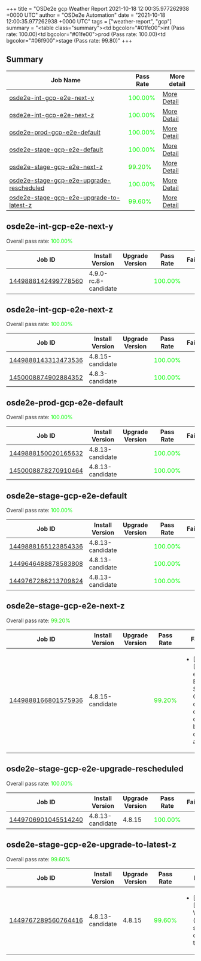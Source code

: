 +++
title = "OSDe2e gcp Weather Report 2021-10-18 12:00:35.977262938 +0000 UTC"
author = "OSDe2e Automation"
date = "2021-10-18 12:00:35.977262938 +0000 UTC"
tags = ["weather-report", "gcp"]
summary = "<table class=\"summary\"><tr><td bgcolor=\"#01fe00\"></td><td>int (Pass rate: 100.00)</td></tr><tr><td bgcolor=\"#01fe00\"></td><td>prod (Pass rate: 100.00)</td></tr><tr><td bgcolor=\"#06f900\"></td><td>stage (Pass rate: 99.80)</td></tr></table>"
+++
## Summary

| Job Name | Pass Rate | More detail |
|----------|-----------|-------------|
|[osde2e-int-gcp-e2e-next-y](https://prow.ci.openshift.org/?job=osde2e-int-gcp-e2e-next-y)| <span style="color:#01fe00;">100.00%</span>|[More Detail](#osde2e-int-gcp-e2e-next-y)|
|[osde2e-int-gcp-e2e-next-z](https://prow.ci.openshift.org/?job=osde2e-int-gcp-e2e-next-z)| <span style="color:#01fe00;">100.00%</span>|[More Detail](#osde2e-int-gcp-e2e-next-z)|
|[osde2e-prod-gcp-e2e-default](https://prow.ci.openshift.org/?job=osde2e-prod-gcp-e2e-default)| <span style="color:#01fe00;">100.00%</span>|[More Detail](#osde2e-prod-gcp-e2e-default)|
|[osde2e-stage-gcp-e2e-default](https://prow.ci.openshift.org/?job=osde2e-stage-gcp-e2e-default)| <span style="color:#01fe00;">100.00%</span>|[More Detail](#osde2e-stage-gcp-e2e-default)|
|[osde2e-stage-gcp-e2e-next-z](https://prow.ci.openshift.org/?job=osde2e-stage-gcp-e2e-next-z)| <span style="color:#15ea00;">99.20%</span>|[More Detail](#osde2e-stage-gcp-e2e-next-z)|
|[osde2e-stage-gcp-e2e-upgrade-rescheduled](https://prow.ci.openshift.org/?job=osde2e-stage-gcp-e2e-upgrade-rescheduled)| <span style="color:#01fe00;">100.00%</span>|[More Detail](#osde2e-stage-gcp-e2e-upgrade-rescheduled)|
|[osde2e-stage-gcp-e2e-upgrade-to-latest-z](https://prow.ci.openshift.org/?job=osde2e-stage-gcp-e2e-upgrade-to-latest-z)| <span style="color:#0bf400;">99.60%</span>|[More Detail](#osde2e-stage-gcp-e2e-upgrade-to-latest-z)|



## osde2e-int-gcp-e2e-next-y

Overall pass rate: <span style="color:#01fe00;">100.00%</span>

| Job ID | Install Version | Upgrade Version | Pass Rate | Failures |
|--------|-----------------|-----------------|-----------|----------|
[1449888142499778560](https://prow.ci.openshift.org/view/gs/origin-ci-test/logs/osde2e-int-gcp-e2e-next-y/1449888142499778560) | 4.9.0-rc.8-candidate |  | <span style="color:#01fe00;">100.00%</span>|



## osde2e-int-gcp-e2e-next-z

Overall pass rate: <span style="color:#01fe00;">100.00%</span>

| Job ID | Install Version | Upgrade Version | Pass Rate | Failures |
|--------|-----------------|-----------------|-----------|----------|
[1449888143313473536](https://prow.ci.openshift.org/view/gs/origin-ci-test/logs/osde2e-int-gcp-e2e-next-z/1449888143313473536) | 4.8.15-candidate |  | <span style="color:#01fe00;">100.00%</span>|
[1450008874902884352](https://prow.ci.openshift.org/view/gs/origin-ci-test/logs/osde2e-int-gcp-e2e-next-z/1450008874902884352) | 4.8.3-candidate |  | <span style="color:#01fe00;">100.00%</span>|



## osde2e-prod-gcp-e2e-default

Overall pass rate: <span style="color:#01fe00;">100.00%</span>

| Job ID | Install Version | Upgrade Version | Pass Rate | Failures |
|--------|-----------------|-----------------|-----------|----------|
[1449888150020165632](https://prow.ci.openshift.org/view/gs/origin-ci-test/logs/osde2e-prod-gcp-e2e-default/1449888150020165632) | 4.8.13-candidate |  | <span style="color:#01fe00;">100.00%</span>|
[1450008878270910464](https://prow.ci.openshift.org/view/gs/origin-ci-test/logs/osde2e-prod-gcp-e2e-default/1450008878270910464) | 4.8.13-candidate |  | <span style="color:#01fe00;">100.00%</span>|



## osde2e-stage-gcp-e2e-default

Overall pass rate: <span style="color:#01fe00;">100.00%</span>

| Job ID | Install Version | Upgrade Version | Pass Rate | Failures |
|--------|-----------------|-----------------|-----------|----------|
[1449888165123854336](https://prow.ci.openshift.org/view/gs/origin-ci-test/logs/osde2e-stage-gcp-e2e-default/1449888165123854336) | 4.8.13-candidate |  | <span style="color:#01fe00;">100.00%</span>|
[1449646488878583808](https://prow.ci.openshift.org/view/gs/origin-ci-test/logs/osde2e-stage-gcp-e2e-default/1449646488878583808) | 4.8.13-candidate |  | <span style="color:#01fe00;">100.00%</span>|
[1449767286213709824](https://prow.ci.openshift.org/view/gs/origin-ci-test/logs/osde2e-stage-gcp-e2e-default/1449767286213709824) | 4.8.13-candidate |  | <span style="color:#01fe00;">100.00%</span>|



## osde2e-stage-gcp-e2e-next-z

Overall pass rate: <span style="color:#15ea00;">99.20%</span>

| Job ID | Install Version | Upgrade Version | Pass Rate | Failures |
|--------|-----------------|-----------------|-----------|----------|
[1449888166801575936](https://prow.ci.openshift.org/view/gs/origin-ci-test/logs/osde2e-stage-gcp-e2e-next-z/1449888166801575936) | 4.8.15-candidate |  | <span style="color:#15ea00;">99.20%</span>|<ul><li>[install] [Suite: e2e] Encrypted Storage in GCP clusters can be created by dedicated admins</li></ul>



## osde2e-stage-gcp-e2e-upgrade-rescheduled

Overall pass rate: <span style="color:#01fe00;">100.00%</span>

| Job ID | Install Version | Upgrade Version | Pass Rate | Failures |
|--------|-----------------|-----------------|-----------|----------|
[1449706901045514240](https://prow.ci.openshift.org/view/gs/origin-ci-test/logs/osde2e-stage-gcp-e2e-upgrade-rescheduled/1449706901045514240) | 4.8.13-candidate | 4.8.15 | <span style="color:#01fe00;">100.00%</span>|



## osde2e-stage-gcp-e2e-upgrade-to-latest-z

Overall pass rate: <span style="color:#0bf400;">99.60%</span>

| Job ID | Install Version | Upgrade Version | Pass Rate | Failures |
|--------|-----------------|-----------------|-----------|----------|
[1449767289560764416](https://prow.ci.openshift.org/view/gs/origin-ci-test/logs/osde2e-stage-gcp-e2e-upgrade-to-latest-z/1449767289560764416) | 4.8.13-candidate | 4.8.15 | <span style="color:#0bf400;">99.60%</span>|<ul><li>[upgrade] [Suite: e2e] Workload (guestbook) should get created in the cluster</li></ul>





